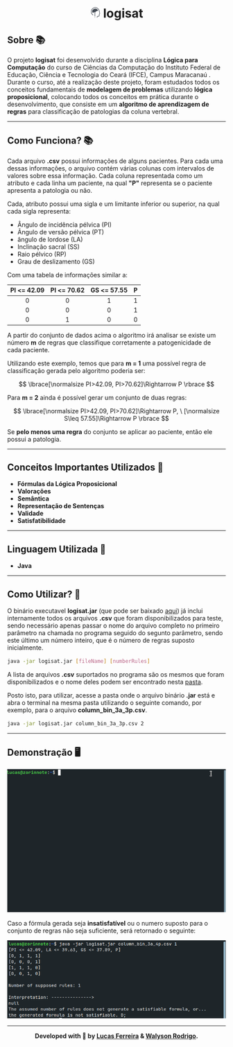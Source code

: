 
<h1 align="center">
    <img src="media/head.png"></img>
    <b>logisat</b>
</h1>

## Sobre 📚

O projeto **logisat** foi desenvolvido durante a disciplina **Lógica para Computação** do curso de Ciências da Computação do Instituto Federal de Educação, Ciência e Tecnologia do Ceará (IFCE), Campus  Maracanaú . Durante o curso, até a realização deste projeto, foram estudados todos os conceitos fundamentais de **modelagem de problemas** utilizando **lógica proposicional**, colocando todos os conceitos em prática durante o desenvolvimento, que consiste em um **algoritmo de aprendizagem de regras** para classificação de patologias da coluna vertebral.

---

## Como Funciona? 📚

Cada arquivo **.csv** possui informações de alguns pacientes. Para cada uma dessas informações, o arquivo contém várias colunas com intervalos de valores sobre essa informação. Cada coluna representada como um atributo e cada linha um paciente, na qual **"P"** representa se o paciente apresenta a patologia ou não.

Cada, atributo possui uma sigla e um limitante inferior ou superior, na qual cada sigla representa:

- Ângulo de incidência pélvica (PI)
- Ãngulo de versão pélvica (PT)
- ângulo de lordose (LA)
- Inclinação sacral (SS)
- Raio pélvico (RP)
- Grau de deslizamento (GS)

Com uma tabela de informações similar a:

| PI <= 42.09 | PI <= 70.62 | GS <= 57.55 | P |
|:-----------:|:-----------:|:-----------:|:-:|
|      0      |      0      |      1      | 1 |
|      0      |      0      |      0      | 1 |
|      0      |      1      |      0      | 0 |

A partir do conjunto de dados acima o algoritmo irá analisar se existe um número **m** de regras que classifique corretamente a patogenicidade de cada paciente.

Utilizando este exemplo, temos que para **m = 1** uma possível regra de classificação gerada pelo algoritmo poderia ser:

$$
\lbrace[\normalsize PI>42.09, PI>70.62]\Rightarrow P \rbrace
$$

Para **m = 2** ainda é possível gerar um conjunto de duas regras:

$$
\lbrace[\normalsize PI>42.09, PI>70.62]\Rightarrow P, \  [\normalsize  S\leq 57.55]\Rightarrow P \rbrace
$$

Se **pelo menos uma regra** do conjunto se aplicar ao paciente, então ele possui a patologia.

---

## Conceitos Importantes Utilizados 💼

- **Fórmulas da Lógica Proposicional**
- **Valorações**
- **Semântica**
- **Representação de Sentenças**
- **Validade**
- **Satisfatibilidade**

---

## Linguagem Utilizada 🚀

- **Java**

---

## Como Utilizar? 🔧

O binário executavel **logisat.jar** (que pode ser baixado [aqui](https://github.com/lucasferreiraz/logisat/releases)) já inclui internamente todos os arquivos **.csv** que foram disponibilizados para teste, sendo necessário apenas passar o nome do arquivo completo no primeiro parâmetro na chamada no programa seguido do segunto parâmetro, sendo este último um número inteiro, que é o número de regras suposto inicialmente. <br>
```bash
java -jar logisat.jar [fileName] [numberRules]
```
A lista de arquivos **.csv** suportados no programa são os mesmos que foram disponibilizados e o nome deles podem ser encontrado nesta [pasta](/src/data).


Posto isto, para utilizar, acesse a pasta onde o arquivo binário **.jar** está e abra o terminal na mesma pasta utilizando o seguinte comando, por exemplo, para o arquivo **column_bin_3a_3p.csv**.

```bash
java -jar logisat.jar column_bin_3a_3p.csv 2
```

---

## Demonstração 🖥️

![alt](media/demo.gif)

Caso a fórmula gerada seja **insatisfatível** ou o numero suposto para o conjunto de regras não seja suficiente, será retornado o seguinte:

![alt](media/demo.png)

---
<p align="center" style="font-weight:bolder">
    Developed with 💛 by <a href="https://github.com/lucasferreiraz">Lucas Ferreira</a> & <a href="https://github.com/walysonrodrigo">Walyson Rodrigo</a>.
    
</p>